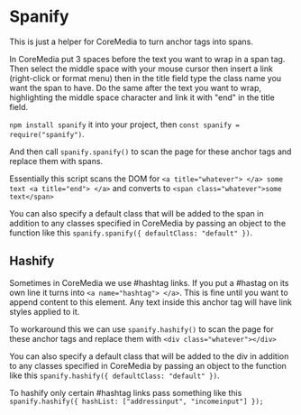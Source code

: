 # Spanify

This is just a helper for CoreMedia to turn anchor tags into spans.

In CoreMedia put 3 spaces before the text you want to wrap in a span tag. Then select the middle space with your mouse cursor then insert a link (right-click or format menu) then in the title field type the class name you want the span to have. Do the same after the text you want to wrap, highlighting the middle space character and link it with "end" in the title field.

`npm install spanify` it into your project, then `const spanify = require("spanify")`.

And then call `spanify.spanify()` to scan the page for these anchor tags and replace them with spans.

Essentially this script scans the DOM for `<a title="whatever"> </a> some text <a title="end"> </a>` and converts to `<span class="whatever">some text</span>`

You can also specify a default class that will be added to the span in addition to any classes specified in CoreMedia by passing an object to the function like this `spanify.spanify({ defaultClass: "default" })`.

## Hashify

Sometimes in CoreMedia we use #hashtag links. If you put a #hastag on its own line it turns into `<a name="hashtag"> </a>`. This is fine until you want to append content to this element. Any text inside this anchor tag will have link styles applied to it.

To workaround this we can use `spanify.hashify()` to scan the page for these anchor tags and replace them with `<div class="whatever"></div>`

You can also specify a default class that will be added to the div in addition to any classes specified in CoreMedia by passing an object to the function like this `spanify.hashify({ defaultClass: "default" })`.

To hashify only certain #hashtag links pass something like this `spanify.hashify({ hashList: ["addressinput", "incomeinput"] });`
